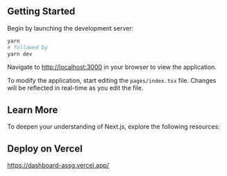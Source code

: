 
## Getting Started

Begin by launching the development server:

```bash
yarn
# followed by
yarn dev
```

Navigate to [http://localhost:3000](http://localhost:3000) in your browser to view the application.

To modify the application, start editing the `pages/index.tsx` file. Changes will be reflected in real-time as you edit the file.

## Learn More

To deepen your understanding of Next.js, explore the following resources:

## Deploy on Vercel
https://dashboard-assg.vercel.app/

